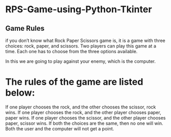 # RPS-Game-using-Python-Tkinter

## Game Rules

 if you don’t know what Rock Paper Scissors game is, it is a game with three choices: rock, paper, and scissors. 
Two players can play this game at a time. Each one has to choose from the three options available.

In this we are going to play against your enemy, which is the computer. 
# The rules of the game are listed below:

If one player chooses the rock, and the other chooses the scissor, rock wins.
If one player chooses the rock, and the other player chooses paper, paper wins.
If one player chooses the scissor, and the other player chooses paper, scissor wins.
If both the choices are the same, then no one will win. Both the user and the computer will not get a point.
